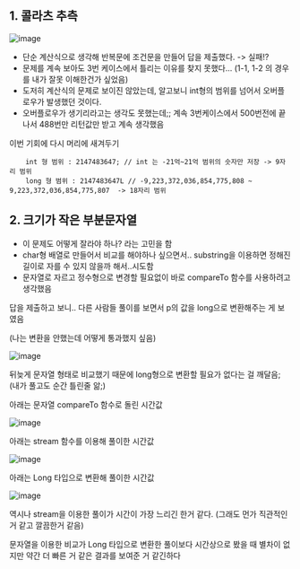 
## 1. 콜라츠 추측

![image](https://github.com/jongjin55/daily_99/assets/44630719/bd2510ac-1bbf-4542-9f1b-28c1652a1da6)

 - 단순 계산식으로 생각해 반복문에 조건문을 만들어 답을 제출했다. -> 실패!?
 - 문제를 계속 보아도 3번 케이스에서 틀리는 이유를 찾지 못했다... (1-1, 1-2 의 경우를 내가 잘못 이해한건가 싶었음)
 - 도저히 계산식의 문제로 보이진 않았는데, 알고보니 int형의 범위를 넘어서 오버플로우가 발생했던 것이다.
 - 오버플로우가 생기리라고는 생각도 못했는데;; 계속 3번케이스에서 500번전에 끝나서 488번만 리턴값만 받고 계속 생각했음

이번 기회에 다시 머리에 새겨두기 

        int 형 범위 : 2147483647; // int 는 -21억~21억 범위의 숫자만 저장 -> 9자리 범위
        long 형 범위 : 2147483647L // -9,223,372,036,854,775,808 ~  9,223,372,036,854,775,807  -> 18자리 범위

## 2. 크기가 작은 부분문자열

- 이 문제도 어떻게 잘라야 하나? 라는 고민을 함
- char형 배열로 만들어서 비교를 해야하나 싶으면서.. substring을 이용하면 정해진 길이로 자를 수 있지 않을까 해서..시도함
- 문자열로 자르고 정수형으로 변경할 필요없이 바로 compareTo 함수를 사용하려고 생각했음

답을 제출하고 보니.. 다른 사람들 풀이를 보면서 p의 값을 long으로 변환해주는 게 보였음

(나는 변환을 안했는데 어떻게 통과했지 싶음)

![image](https://github.com/jongjin55/daily_99/assets/44630719/9e1bfcbe-00e3-495f-ae50-ab24a1efbd29)

뒤늦게 문자열 형태로 비교했기 때문에 long형으로 변환할 필요가 없다는 걸 깨달음; (내가 풀고도 순간 틀린줄 앎;)

아래는 문자열 compareTo 함수로 돌린 시간값 

  ![image](https://github.com/jongjin55/daily_99/assets/44630719/04c2e9e7-489c-43df-ae29-fe7e61e56e76)


아래는 stream 함수를 이용해 풀이한 시간값

  ![image](https://github.com/jongjin55/daily_99/assets/44630719/3c80e01c-6130-4342-88c0-173b191f5a05)


아래는 Long 타입으로 변환해 풀이한 시간값

![image](https://github.com/jongjin55/daily_99/assets/44630719/ca36769c-079b-4edc-b2c8-428818c19de5)


역시나 stream을 이용한 풀이가 시간이 가장 느리긴 한거 같다. (그래도 먼가 직관적인거 같고 깔끔한거 같음)

문자열을 이용한 비교가 Long 타입으로 변환한 풀이보다 시간상으로 봤을 때 별차이 없지만 약간 더 빠른 거 같은 결과를 보여준 거 같긴하다


